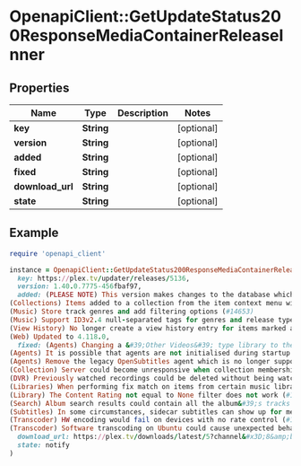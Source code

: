 # OpenapiClient::GetUpdateStatus200ResponseMediaContainerReleaseInner

## Properties

| Name | Type | Description | Notes |
| ---- | ---- | ----------- | ----- |
| **key** | **String** |  | [optional] |
| **version** | **String** |  | [optional] |
| **added** | **String** |  | [optional] |
| **fixed** | **String** |  | [optional] |
| **download_url** | **String** |  | [optional] |
| **state** | **String** |  | [optional] |

## Example

```ruby
require 'openapi_client'

instance = OpenapiClient::GetUpdateStatus200ResponseMediaContainerReleaseInner.new(
  key: https://plex.tv/updater/releases/5136,
  version: 1.40.0.7775-456fbaf97,
  added: (PLEASE NOTE) This version makes changes to the database which will make it compatible only with server versions 1.31.2 or higher (released March 14). You will not be able to use your database on Plex Media Server versions lower than this after this update. Please also be patient when updating to this version if you have a very large database and allow the upgrade process to finish.
(Collections) Items added to a collection from the item context menu will now lock the collection field on the items (#12793)
(Music) Store track genres and add filtering options (#14653)
(Music) Support ID3v2.4 null-separated tags for genres and release type (#14653)
(View History) No longer create a view history entry for items marked as played (#10888)
(Web) Updated to 4.118.0,
  fixed: (Agents) Changing a &#39;Other Videos&#39; type library to the modern movie agent would fail (#14483)
(Agents) It is possible that agents are not initialised during startup on rare occasions (#14654)
(Agents) Remove the legacy OpenSubtitles agent which is no longer supported upstream (#14667)
(Collection) Server could become unresponsive when collection membership changes (#14612)
(DVR) Previously watched recordings could be deleted without being watched again (#13779)
(Libraries) When performing fix match on items from certain music libraries the language would default to Arabic (#14501)
(Library) The Content Rating not equal to None filter does not work (#14620)
(Search) Album search results could contain all the album&#39;s tracks too (#14486)
(Subtitles) In some circumstances, sidecar subtitles can show up for media when they&#39;re no longer available (#14674)
(Transcoder) HW encoding would fail on devices with no rate control (#14222)
(Transcoder) Software transcoding on Ubuntu could cause unexpected behavior (#14605),
  download_url: https://plex.tv/downloads/latest/5?channel&#x3D;8&amp;build&#x3D;linux-x86_64&amp;distro&#x3D;redhat&amp;X-Plex-Token&#x3D;xxxxxxxxxxxxxxxxxxxx,
  state: notify
)
```

